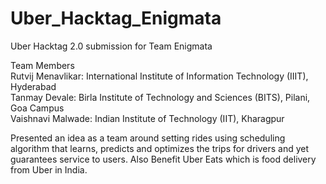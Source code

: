 # Uber_Hacktag_Enigmata
Uber Hacktag 2.0 submission for Team Enigmata

Team Members<br />
Rutvij Menavlikar: International Institute of Information Technology (IIIT), Hyderabad <br />
Tanmay Devale: Birla Institute of Technology and Sciences (BITS), Pilani, Goa Campus<br />
Vaishnavi Malwade: Indian Institute of Technology (IIT), Kharagpur

Presented an idea as a team around setting rides using scheduling algorithm that learns, predicts and optimizes the trips for drivers and yet guarantees service to users. Also Benefit Uber Eats which is food delivery from Uber in India. 
